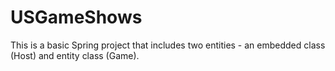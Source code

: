# USGameShows
 This is a basic Spring project that includes two entities - an embedded class (Host) and entity class (Game).
